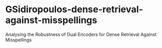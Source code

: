# GSidiropoulos-dense-retrieval-against-misspellings
Analysing the Robustness of Dual Encoders for Dense Retrieval Against Misspellings
